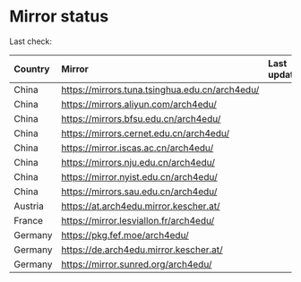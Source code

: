 <script src="./time.js"></script>
# Mirror status
Last check: <script type="text/javascript">localize(1720636107.4667807);</script>

|Country|Mirror|Last update|
|:------|:-----|:----------|
|China|https://mirrors.tuna.tsinghua.edu.cn/arch4edu/|<script type="text/javascript">localize(1720593284);</script>|
|China|https://mirrors.aliyun.com/arch4edu/|<script type="text/javascript">localize(1720593284);</script>|
|China|https://mirrors.bfsu.edu.cn/arch4edu/|<script type="text/javascript">localize(1720593284);</script>|
|China|https://mirrors.cernet.edu.cn/arch4edu/|<script type="text/javascript">localize(1720593284);</script>|
|China|https://mirror.iscas.ac.cn/arch4edu/|<script type="text/javascript">localize(1720593284);</script>|
|China|https://mirrors.nju.edu.cn/arch4edu/|<script type="text/javascript">localize(1720550027);</script>|
|China|https://mirror.nyist.edu.cn/arch4edu/|<script type="text/javascript">localize(1720593284);</script>|
|China|https://mirrors.sau.edu.cn/arch4edu/|<script type="text/javascript">localize(1720593284);</script>|
|Austria|https://at.arch4edu.mirror.kescher.at/|<script type="text/javascript">localize(1720593284);</script>|
|France|https://mirror.lesviallon.fr/arch4edu/|<script type="text/javascript">localize(1720593284);</script>|
|Germany|https://pkg.fef.moe/arch4edu/|<script type="text/javascript">localize(1720593284);</script>|
|Germany|https://de.arch4edu.mirror.kescher.at/|<script type="text/javascript">localize(1720593284);</script>|
|Germany|https://mirror.sunred.org/arch4edu/|<script type="text/javascript">localize(1720593284);</script>|

<script src="./tablefilter/tablefilter.js"></script>
<script src="./table.js"></script>